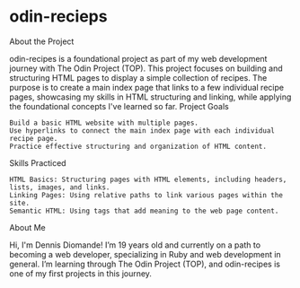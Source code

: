 # odin-recieps
About the Project

odin-recipes is a foundational project as part of my web development journey with The Odin Project (TOP). This project focuses on building and structuring HTML pages to display a simple collection of recipes. The purpose is to create a main index page that links to a few individual recipe pages, showcasing my skills in HTML structuring and linking, while applying the foundational concepts I've learned so far.
Project Goals

    Build a basic HTML website with multiple pages.
    Use hyperlinks to connect the main index page with each individual recipe page.
    Practice effective structuring and organization of HTML content.

Skills Practiced

    HTML Basics: Structuring pages with HTML elements, including headers, lists, images, and links.
    Linking Pages: Using relative paths to link various pages within the site.
    Semantic HTML: Using tags that add meaning to the web page content.

About Me

Hi, I'm Dennis Diomande! I’m 19 years old and currently on a path to becoming a web developer, specializing in Ruby and web development in general. I’m learning through The Odin Project (TOP), and odin-recipes is one of my first projects in this journey.